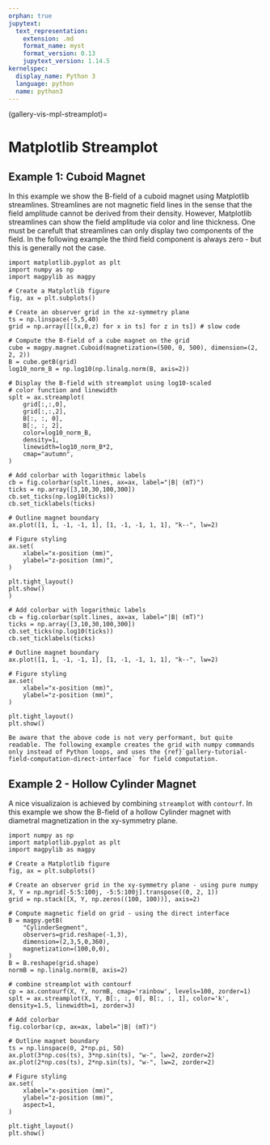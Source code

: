 ```yaml
---
orphan: true
jupytext:
  text_representation:
    extension: .md
    format_name: myst
    format_version: 0.13
    jupytext_version: 1.14.5
kernelspec:
  display_name: Python 3
  language: python
  name: python3
---
```


(gallery-vis-mpl-streamplot)=

# Matplotlib Streamplot

## Example 1: Cuboid Magnet

In this example we show the B-field of a cuboid magnet using Matplotlib streamlines. Streamlines are not magnetic field lines in the sense that the field amplitude cannot be derived from their density. However, Matplotlib streamlines can show the field amplitude via color and line thickness. One must be carefult that streamlines can only display two components of the field. In the following example the third field component is always zero - but this is generally not the case.

```{code-cell} ipython3
import matplotlib.pyplot as plt
import numpy as np
import magpylib as magpy

# Create a Matplotlib figure
fig, ax = plt.subplots()

# Create an observer grid in the xz-symmetry plane
ts = np.linspace(-5,5,40)
grid = np.array([[(x,0,z) for x in ts] for z in ts]) # slow code

# Compute the B-field of a cube magnet on the grid
cube = magpy.magnet.Cuboid(magnetization=(500, 0, 500), dimension=(2, 2, 2))
B = cube.getB(grid)
log10_norm_B = np.log10(np.linalg.norm(B, axis=2))

# Display the B-field with streamplot using log10-scaled
# color function and linewidth
splt = ax.streamplot(
    grid[:,:,0],
    grid[:,:,2],
    B[:, :, 0],
    B[:, :, 2],
    color=log10_norm_B,
    density=1,
    linewidth=log10_norm_B*2,
    cmap="autumn",
)

# Add colorbar with logarithmic labels
cb = fig.colorbar(splt.lines, ax=ax, label="|B| (mT)")
ticks = np.array([3,10,30,100,300])
cb.set_ticks(np.log10(ticks))
cb.set_ticklabels(ticks)

# Outline magnet boundary
ax.plot([1, 1, -1, -1, 1], [1, -1, -1, 1, 1], "k--", lw=2)

# Figure styling
ax.set(
    xlabel="x-position (mm)",
    ylabel="z-position (mm)",
)

plt.tight_layout()
plt.show()
)

# Add colorbar with logarithmic labels
cb = fig.colorbar(splt.lines, ax=ax, label="|B| (mT)")
ticks = np.array([3,10,30,100,300])
cb.set_ticks(np.log10(ticks))
cb.set_ticklabels(ticks)

# Outline magnet boundary
ax.plot([1, 1, -1, -1, 1], [1, -1, -1, 1, 1], "k--", lw=2)

# Figure styling
ax.set(
    xlabel="x-position (mm)",
    ylabel="z-position (mm)",
)

plt.tight_layout()
plt.show()
```

```{note}
Be aware that the above code is not very performant, but quite readable. The following example creates the grid with numpy commands only instead of Python loops, and uses the {ref}`gallery-tutorial-field-computation-direct-interface` for field computation.
```

## Example 2 - Hollow Cylinder Magnet

A nice visualizaion is achieved by combining `streamplot` with `contourf`. In this example we show the B-field of a hollow Cylinder magnet with diametral magnetization in the xy-symmetry plane.

```{code-cell} ipython3
import numpy as np
import matplotlib.pyplot as plt
import magpylib as magpy

# Create a Matplotlib figure
fig, ax = plt.subplots()

# Create an observer grid in the xy-symmetry plane - using pure numpy
X, Y = np.mgrid[-5:5:100j, -5:5:100j].transpose((0, 2, 1))
grid = np.stack([X, Y, np.zeros((100, 100))], axis=2)

# Compute magnetic field on grid - using the direct interface
B = magpy.getB(
    "CylinderSegment",
    observers=grid.reshape(-1,3),
    dimension=(2,3,5,0,360),
    magnetization=(100,0,0),
)
B = B.reshape(grid.shape)
normB = np.linalg.norm(B, axis=2)

# combine streamplot with contourf
cp = ax.contourf(X, Y, normB, cmap='rainbow', levels=100, zorder=1)
splt = ax.streamplot(X, Y, B[:, :, 0], B[:, :, 1], color='k', density=1.5, linewidth=1, zorder=3)

# Add colorbar
fig.colorbar(cp, ax=ax, label="|B| (mT)")

# Outline magnet boundary
ts = np.linspace(0, 2*np.pi, 50)
ax.plot(3*np.cos(ts), 3*np.sin(ts), "w-", lw=2, zorder=2)
ax.plot(2*np.cos(ts), 2*np.sin(ts), "w-", lw=2, zorder=2)

# Figure styling
ax.set(
    xlabel="x-position (mm)",
    ylabel="z-position (mm)",
    aspect=1,
)

plt.tight_layout()
plt.show()
```